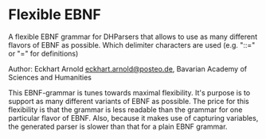 # Flexible EBNF

A flexible EBNF grammar for DHParsers that allows to use 
as many different flavors of EBNF as possible. Which
delimiter characters are used (e.g. "::=" or "=" for 
definitions)

Author: Eckhart Arnold <eckhart.arnold@posteo.de>, 
        Bavarian Academy of Sciences and Humanities


This EBNF-grammar is tunes towards maximal flexibility. It's purpose is 
to support as many different variants of EBNF as possible. The price
for this flexibility is that the grammar is less readable than the
grammar for one particular flavor of EBNF. Also, because it makes use
of capturing variables, the generated parser is slower than that for
a plain EBNF grammar.

